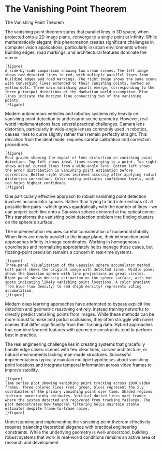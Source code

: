 # The Vanishing Point Theorem

The Vanishing Point Theorem

The vanishing point theorem states that parallel lines in 3D space, when projected onto a 2D image plane, converge to a single point at infinity. While mathematically elegant, this phenomenon creates significant challenges in computer vision applications, particularly in urban environments where building edges, road markings, and architectural features dominate the scene.

```
[figure]
A side-by-side comparison showing two urban scenes. The left image shows raw detected lines in red, with multiple parallel lines from building edges and road markings. The right image shows the same scene with converging lines extended to their vanishing points, marked as yellow dots. Three main vanishing points emerge, corresponding to the three principal directions of the Manhattan world assumption. Blue lines indicate the horizon line connecting two of the vanishing points.
[/figure]
```

Modern autonomous vehicles and robotics systems rely heavily on vanishing point detection to understand scene geometry. However, real-world implementations face several practical challenges. Camera lens distortion, particularly in wide-angle lenses commonly used in robotics, causes lines to curve slightly rather than remain perfectly straight. This deviation from the ideal model requires careful calibration and correction procedures.

```
[figure]
Four graphs showing the impact of lens distortion on vanishing point detection. Top left shows ideal lines converging to a point. Top right shows actual curved lines from a wide-angle lens. Bottom left shows the error distribution in vanishing point estimation before correction. Bottom right shows improved accuracy after applying radial distortion correction. Color coding indicates confidence levels, with red being highest confidence.
[/figure]
```

One particularly effective approach to robust vanishing point detection involves accumulator spaces. Rather than trying to find intersections of all possible line pairs - which grows quadratically with the number of lines - we can project each line onto a Gaussian sphere centered at the optical center. This transforms the vanishing point detection problem into finding clusters on the sphere's surface.

The implementation requires careful consideration of numerical stability. When lines are nearly parallel to the image plane, their intersection point approaches infinity in image coordinates. Working in homogeneous coordinates and normalizing appropriately helps manage these cases, but floating-point precision remains a concern in real-time systems.

```
[figure]
Three-panel visualization of the Gaussian sphere accumulator method. Left panel shows the original image with detected lines. Middle panel shows the Gaussian sphere with line projections as great circles. Right panel shows density estimation on the sphere surface, with hot spots indicating likely vanishing point locations. A color gradient from blue (low density) to red (high density) represents voting accumulation.
[/figure]
```

Modern deep learning approaches have attempted to bypass explicit line detection and geometric reasoning entirely, instead training networks to directly predict vanishing points from images. While these methods can be more robust to noise and partial occlusions, they often struggle with novel scenes that differ significantly from their training data. Hybrid approaches that combine learned features with geometric constraints tend to perform best in practice.

The real engineering challenge lies in creating systems that gracefully handle edge cases: scenes with few clear lines, curved architecture, or natural environments lacking man-made structures. Successful implementations typically maintain multiple hypotheses about vanishing point locations and integrate temporal information across video frames to improve stability.

```
[figure]
Time series plot showing vanishing point tracking across 1000 video frames. Three colored lines (red, green, blue) represent the x,y coordinates of the primary vanishing point over time. Shaded regions indicate uncertainty estimates. Vertical dotted lines mark frames where the system detected and recovered from tracking failures. The plot demonstrates how temporal filtering helps maintain stable estimates despite frame-to-frame noise.
[/figure]
```

Understanding and implementing the vanishing point theorem effectively requires balancing theoretical elegance with practical engineering constraints. While the underlying geometry is well-understood, building robust systems that work in real-world conditions remains an active area of research and development.